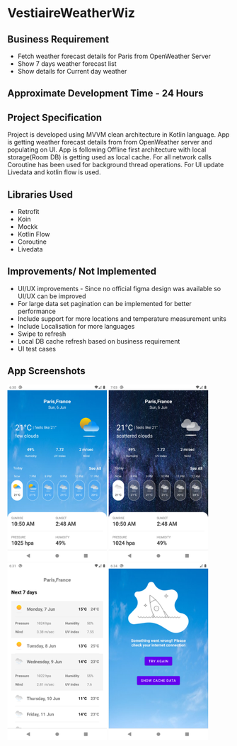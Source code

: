 # VestiaireWeatherWiz

## Business Requirement

  * Fetch weather forecast details for Paris from OpenWeather Server
  * Show 7 days weather forecast list
  * Show details for Current day weather
  
 ## Approximate Development Time - 24 Hours
  
## Project Specification

  Project is developed using MVVM clean architecture in Kotlin language. App is getting weather forecast details from from OpenWeather server and populating on UI. 
  App is following Offline first architecture with local storage(Room DB) is getting used as local cache. For all network calls Coroutine has been used for background thread operations.
  For UI update Livedata and kotlin flow is used.
  
## Libraries Used
  
  * Retrofit
  * Koin
  * Mockk
  * Kotlin Flow
  * Coroutine
  * Livedata
  
## Improvements/ Not Implemented

  * UI/UX improvements - Since no official  figma design was available so UI/UX can be improved 
  * For large data set pagination can be implemented for better performance
  * Include support for more locations and temperature measurement units
  * Include Localisation for more languages 
  * Swipe to refresh
  * Local DB cache refresh based on business requirement
  * UI test cases
  
 ## App Screenshots
 <img src="screenshots/home_day.png" height="400" alt="Screenshot"/>  <img src="screenshots/home_night.png" height="400" alt="Screenshot"/>  <img src="screenshots/7_days.png" height="400" alt="Screenshot"/>  <img src="screenshots/error.png" height="400" alt="Screenshot"/>



